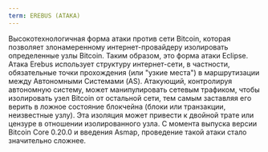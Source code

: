```yaml
---
term: EREBUS (АТАКА)
---
```


Высокотехнологичная форма атаки против сети Bitcoin, которая позволяет злонамеренному интернет-провайдеру изолировать определенные узлы Bitcoin. Таким образом, это форма атаки Eclipse. Атака Erebus использует структуру интернет-сети, в частности, обязательные точки прохождения (или "узкие места") в маршрутизации между Автономными Системами (AS). Атакующий, контролируя автономную систему, может манипулировать сетевым трафиком, чтобы изолировать узел Bitcoin от остальной сети, тем самым заставляя его верить в ложное состояние блокчейна (блоки или транзакции, неизвестные узлу). Эта изоляция может привести к двойной трате или цензуре в отношении изолированного узла. С момента выпуска версии Bitcoin Core 0.20.0 и введения Asmap, проведение такой атаки стало значительно сложнее.